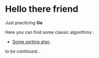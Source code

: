 # Hello there friend

Just practicing **Go**

Here you can find some classic algorithms :

* [Some sorting algo]().

_to be continued..._